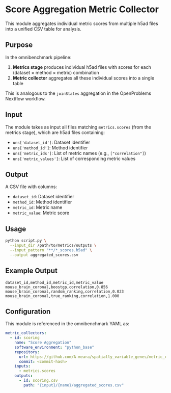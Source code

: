 # Score Aggregation Metric Collector

This module aggregates individual metric scores from multiple h5ad files into a unified CSV table for analysis.

## Purpose

In the omnibenchmark pipeline:
1. **Metrics stage** produces individual h5ad files with scores for each (dataset × method × metric) combination
2. **Metric collector** aggregates all these individual scores into a single table

This is analogous to the `joinStates` aggregation in the OpenProblems Nextflow workflow.

## Input

The module takes as input all files matching `metrics.scores` (from the metrics stage), which are h5ad files containing:
- `uns['dataset_id']`: Dataset identifier
- `uns['method_id']`: Method identifier
- `uns['metric_ids']`: List of metric names (e.g., `["correlation"]`)
- `uns['metric_values']`: List of corresponding metric values

## Output

A CSV file with columns:
- `dataset_id`: Dataset identifier
- `method_id`: Method identifier
- `metric_id`: Metric name
- `metric_value`: Metric score

## Usage

```bash
python script.py \
  --input_dir /path/to/metrics/outputs \
  --input_pattern "**/*_scores.h5ad" \
  --output aggregated_scores.csv
```

## Example Output

```csv
dataset_id,method_id,metric_id,metric_value
mouse_brain_coronal,boostgp,correlation,0.856
mouse_brain_coronal,random_ranking,correlation,0.023
mouse_brain_coronal,true_ranking,correlation,1.000
```

## Configuration

This module is referenced in the omnibenchmark YAML as:

```yaml
metric_collectors:
  - id: scoring
    name: "Score Aggregation"
    software_environment: "python_base"
    repository:
      url: https://github.com/A-meara/spatially_variable_genes/metric_collectors/scoring
      commit: <commit-hash>
    inputs:
      - metrics.scores
    outputs:
      - id: scoring.csv
        path: "{input}/{name}/aggregated_scores.csv"
```

